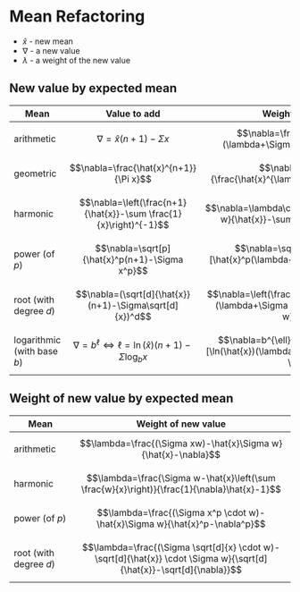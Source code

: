 # Mean Refactoring

- $\hat{x}$ - new mean
- $\nabla$ - a new value
- $\lambda$ - a weight of the new value

## New value by expected mean

| Mean | Value to add | Weighted value to add |
|--|--|--|
| arithmetic | $$\nabla=\hat{x}(n+1)-\Sigma x$$ | $$\nabla=\frac{1}{\lambda}[\hat{x}(\lambda+\Sigma w)-\Sigma x \cdot w]$$ |
| geometric | $$\nabla=\frac{\hat{x}^{n+1}}{\Pi x}$$ | $$\nabla=\sqrt[\lambda]{\frac{\hat{x}^{\lambda+\Sigma w}}{\Pi x^w}}$$ |
| harmonic | $$\nabla=\left(\frac{n+1}{\hat{x}}-\sum \frac{1}{x}\right)^{-1}$$ | $$\nabla=\lambda\cdot\left(\frac{\lambda+\Sigma w}{\hat{x}}-\sum \frac{w}{x}\right)^{-1}$$ |
| power (of $p$) | $$\nabla=\sqrt[p]{\hat{x}^p(n+1)-\Sigma x^p}$$ | $$\nabla=\sqrt[p]{\frac{1}{\lambda}[\hat{x}^p(\lambda+\Sigma w)-\Sigma x^p \cdot w]}$$ |
| root (with degree $d$) | $$\nabla=(\sqrt[d]{\hat{x}}(n+1)-\Sigma\sqrt[d]{x})^d$$ | $$\nabla=\left(\frac{1}{\lambda}[\sqrt[d]{\hat{x}}(\lambda+\Sigma w)-\Sigma \sqrt[d]{x} \cdot w]\right)^d$$ |
| logarithmic (with base $b$) | $$\nabla=b^{\ell} \iff \ell = \ln(\hat{x})(n+1)-\Sigma \log_b x$$ | $$\nabla=b^{\ell} \iff \ell = \frac{1}{\lambda}[\ln(\hat{x})(\lambda+\Sigma w)-\Sigma \log_b(x) \cdot w]$$ |

## Weight of new value by expected mean

| Mean | Weight of new value |
|--|--|
| arithmetic | $$\lambda=\frac{(\Sigma xw)-\hat{x}\Sigma w}{\hat{x}-\nabla}$$ |
| harmonic | $$\lambda=\frac{\Sigma w-\hat{x}\left(\sum \frac{w}{x}\right)}{\frac{1}{\nabla}\hat{x}-1}$$ |
| power (of $p$) | $$\lambda=\frac{(\Sigma x^p \cdot w)-\hat{x}\Sigma w}{\hat{x}^p-\nabla^p}$$ |
| root (with degree $d$) | $$\lambda=\frac{(\Sigma \sqrt[d]{x} \cdot w)-\sqrt[d]{\hat{x}} \cdot \Sigma w}{\sqrt[d]{\hat{x}}-\sqrt[d]{\nabla}}$$ |

